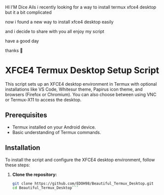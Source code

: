 HI I'M Dice Ails i recently looking for a way 
to install termux xfce4 desktop but it
a bit complicated

now i found a new way to install xfce4 desktop 
easily

and i decide to share with you all
enjoy my script

have a good day

thanks 🙏


# XFCE4 Termux Desktop Setup Script

This script sets up an XFCE4 desktop environment in Termux with optional installations like VS Code, Whitesur theme, Papirus icon theme, and browsers (Firefox or Chromium). You can also choose between using VNC or Termux-X11 to access the desktop.

## Prerequisites

- Termux installed on your Android device.
- Basic understanding of Termux commands.
  
## Installation

To install the script and configure the XFCE4 desktop environment, follow these steps:

1. **Clone the repository:**

   ```bash
   git clone https://github.com/EDOH98/Beautiful_Termux_Desktop.git
   cd Beautiful_Termux_Desktop```
